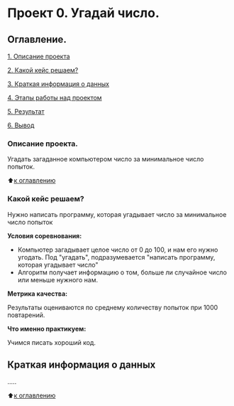 # Проект 0. Угадай число.

## Оглавление.
[1. Описание проекта](https://github.com/Troshin-82/sf_data_science/blob/main/project_0/README.md#Описание-проекиа)

[2. Какой кейс решаем?](https://github.com/Troshin-82/sf_data_science/blob/main/project_0/README.md#Какой-кейс-решаем)

[3. Краткая информация о данных](https://github.com/Troshin-82/sf_data_science/blob/main/project_0/README.md#Краткая-информация-о-ланных)

[4. Этапы работы над проектом](https://github.com/Troshin-82/sf_data_science/blob/main/project_0/README.md#Этапы-работы-над-проектом)

[5. Результат](https://github.com/Troshin-82/sf_data_science/blob/main/project_0/README.md#Результат)

[6. Вывод](https://github.com/Troshin-82/sf_data_science/blob/main/project_0/README.md#Вывод)

### Описание проекта.
Угадать загаданное компьютером число за минимальное 
число попыток.

:arrow_up:[к оглавлению](https://github.com/Troshin-82/sf_data_science/blob/main/project_0/README.md#Оглавление)


### Какой кейс решаем?
Нужно написать программу, которая угадывает число
за минимальное число попыток

**Условия соревнования:**
- Компьютер загадывает целое число от 0 до 100, и 
нам его нужно угодать. Под "угадать", 
подразумевается "написать программу, которая
угадывает число"
- Алгоритм получает информацию о том,
больше ли случайное число или меньше нужного нам.

**Метрика качества:**

Результаты оцениваются по среднему количеству попыток
при 1000 повтарений.

**Что именно практикуем:**

Учимся писать хороший код.

## Краткая информация о данных
.....

:arrow_up:[к оглавлению](https://github.com/Troshin-82/sf_data_science/blob/main/project_0/README.md#Оглавление)

